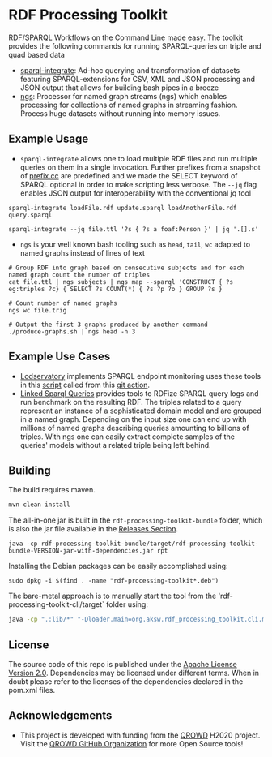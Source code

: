 # RDF Processing Toolkit

RDF/SPARQL Workflows on the Command Line made easy. The toolkit provides the following commands for running SPARQL-queries on triple and quad based data

* [sparql-integrate](README-SI.md): Ad-hoc querying and transformation of datasets featuring SPARQL-extensions for CSV, XML and JSON processing and JSON output that allows for building bash pipes in a breeze
* [ngs](README-NGS.md): Processor for named graph streams (ngs) which enables processing for collections of named graphs in streaming fashion. Process huge datasets without running into memory issues.


## Example Usage

* `sparql-integrate` allows one to load multiple RDF files and run multiple queries on them in a single invocation. Further prefixes from a snapshot of [prefix.cc](https://prefix.cc) are predefined and we made the SELECT keyword of SPARQL optional in order to make scripting less verbose. The `--jq` flag enables JSON output for interoperability with the conventional jq tool


```
sparql-integrate loadFile.rdf update.sparql loadAnotherFile.rdf query.sparql

sparql-integrate --jq file.ttl '?s { ?s a foaf:Person }' | jq '.[].s'
```


* `ngs` is your well known bash tooling such as `head`, `tail`, `wc` adapted to named graphs instead of lines of text
```
# Group RDF into graph based on consecutive subjects and for each named graph count the number of triples
cat file.ttl | ngs subjects | ngs map --sparql 'CONSTRUCT { ?s eg:triples ?c} { SELECT ?s COUNT(*) { ?s ?p ?o } GROUP ?s }

# Count number of named graphs
ngs wc file.trig

# Output the first 3 graphs produced by another command
./produce-graphs.sh | ngs head -n 3
```

## Example Use Cases

* [Lodservatory](https://github.com/SmartDataAnalytics/lodservatory) implements SPARQL endpoint monitoring uses these tools in this [script](https://github.com/SmartDataAnalytics/lodservatory/blob/master/update-status.sh) called from this [git action](https://github.com/SmartDataAnalytics/lodservatory/blob/master/.github/workflows/main.yml).
* [Linked Sparql Queries](https://github.com/AKSW/LSQ) provides tools to RDFize SPARQL query logs and run benchmark on the resulting RDF. The triples related to a query represent an instance of a sophisticated domain model and are grouped in a named graph. Depending on the input size one can end up with millions of named graphs describing queries amounting to billions of triples. With ngs one can easily extract complete samples of the queries' models without a related triple being left behind.


## Building
The build requires maven. 

```bash
mvn clean install
```

The all-in-one jar is built in the `rdf-processing-toolkit-bundle` folder, which is also the jar file available in the [Releases Section](https://github.com/SmartDataAnalytics/RdfProcessingToolkit/releases).
```
java -cp rdf-processing-toolkit-bundle/target/rdf-processing-toolkit-bundle-VERSION-jar-with-dependencies.jar rpt
```

Installing the Debian packages can be easily accomplished using:
```
sudo dpkg -i $(find . -name "rdf-processing-toolkit*.deb")
```

The bare-metal approach is to manually start the tool from the 'rdf-processing-toolkit-cli/target` folder using:
```bash
java -cp ".:lib/*" "-Dloader.main=org.aksw.rdf_processing_toolkit.cli.main.MainCliRdfProcessingToolkit" "org.springframework.boot.loader.PropertiesLauncher" "your" "args"
```


## License
The source code of this repo is published under the [Apache License Version 2.0](LICENSE).
Dependencies may be licensed under different terms. When in doubt please refer to the licenses of the dependencies declared in the pom.xml files.


## Acknowledgements

* This project is developed with funding from the [QROWD](http://qrowd-project.eu/) H2020 project. Visit the [QROWD GitHub Organization](https://github.com/Qrowd) for more Open Source tools!

